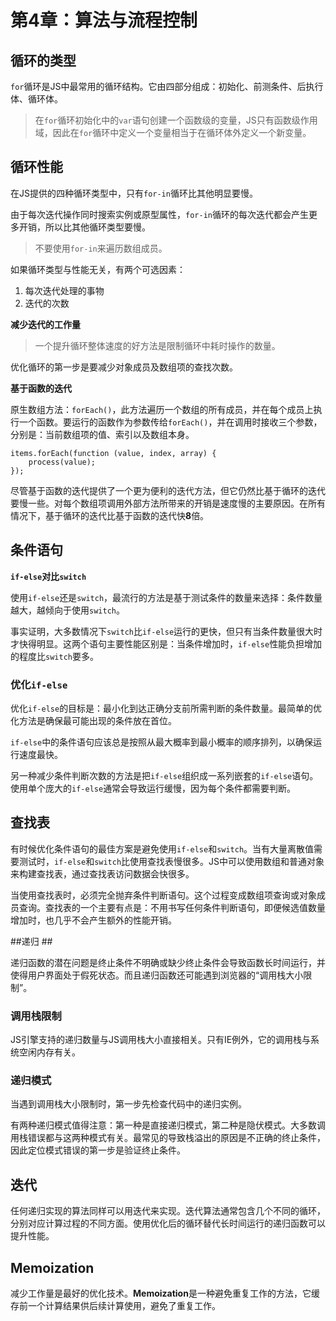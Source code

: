 ﻿# 第4章：算法与流程控制 #

## 循环的类型 ##

`for`循环是JS中最常用的循环结构。它由四部分组成：初始化、前测条件、后执行体、循环体。

> 在`for`循环初始化中的`var`语句创建一个函数级的变量，JS只有函数级作用域，因此在`for`循环中定义一个变量相当于在循环体外定义一个新变量。

## 循环性能 ##

在JS提供的四种循环类型中，只有`for-in`循环比其他明显要慢。

由于每次迭代操作同时搜索实例或原型属性，`for-in`循环的每次迭代都会产生更多开销，所以比其他循环类型要慢。

> 不要使用`for-in`来遍历数组成员。

如果循环类型与性能无关，有两个可选因素：

1. 每次迭代处理的事物
2. 迭代的次数

**减少迭代的工作量**

> 一个提升循环整体速度的好方法是限制循环中耗时操作的数量。

优化循环的第一步是要减少对象成员及数组项的查找次数。

**基于函数的迭代**

原生数组方法：`forEach()`，此方法遍历一个数组的所有成员，并在每个成员上执行一个函数。要运行的函数作为参数传给`forEach()`，并在调用时接收三个参数，分别是：当前数组项的值、索引以及数组本身。

    items.forEach(function (value, index, array) {
        process(value);
    });

尽管基于函数的迭代提供了一个更为便利的迭代方法，但它仍然比基于循环的迭代要慢一些。对每个数组项调用外部方法所带来的开销是速度慢的主要原因。在所有情况下，基于循环的迭代比基于函数的迭代快**8**倍。

## 条件语句 ##

**`if-else`对比`switch`**

使用`if-else`还是`switch`，最流行的方法是基于测试条件的数量来选择：条件数量越大，越倾向于使用`switch`。

事实证明，大多数情况下`switch`比`if-else`运行的更快，但只有当条件数量很大时才快得明显。这两个语句主要性能区别是：当条件增加时，`if-else`性能负担增加的程度比`switch`要多。

### 优化`if-else` ###

优化`if-else`的目标是：最小化到达正确分支前所需判断的条件数量。最简单的优化方法是确保最可能出现的条件放在首位。

`if-else`中的条件语句应该总是按照从最大概率到最小概率的顺序排列，以确保运行速度最快。

另一种减少条件判断次数的方法是把`if-else`组织成一系列嵌套的`if-else`语句。使用单个庞大的`if-else`通常会导致运行缓慢，因为每个条件都需要判断。

## 查找表 ##

有时候优化条件语句的最佳方案是避免使用`if-else`和`switch`。当有大量离散值需要测试时，`if-else`和`switch`比使用查找表慢很多。JS中可以使用数组和普通对象来构建查找表，通过查找表访问数据会快很多。

当使用查找表时，必须完全抛弃条件判断语句。这个过程变成数组项查询或对象成员查询。查找表的一个主要有点是：不用书写任何条件判断语句，即便候选值数量增加时，也几乎不会产生额外的性能开销。

##递归 ##

递归函数的潜在问题是终止条件不明确或缺少终止条件会导致函数长时间运行，并使得用户界面处于假死状态。而且递归函数还可能遇到浏览器的“调用栈大小限制”。

### 调用栈限制 ###

JS引擎支持的递归数量与JS调用栈大小直接相关。只有IE例外，它的调用栈与系统空闲内存有关。

### 递归模式 ###

当遇到调用栈大小限制时，第一步先检查代码中的递归实例。

有两种递归模式值得注意：第一种是直接递归模式，第二种是隐伏模式。大多数调用栈错误都与这两种模式有关。最常见的导致栈溢出的原因是不正确的终止条件，因此定位模式错误的第一步是验证终止条件。

## 迭代 ##

任何递归实现的算法同样可以用迭代来实现。迭代算法通常包含几个不同的循环，分别对应计算过程的不同方面。使用优化后的循环替代长时间运行的递归函数可以提升性能。

## Memoization ##

减少工作量是最好的优化技术。**Memoization**是一种避免重复工作的方法，它缓存前一个计算结果供后续计算使用，避免了重复工作。






